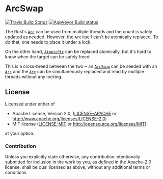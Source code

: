 # ArcSwap

[![Travis Build Status](https://api.travis-ci.org/vorner/arc-swap.png?branch=master)](https://travis-ci.org/vorner/arc-swap)
[![AppVeyor Build status](https://ci.appveyor.com/api/projects/status/d9p4equeuhymfny6/branch/master?svg=true)](https://ci.appveyor.com/project/vorner/arc-swap/branch/master)

The Rust's [`Arc`] can be used from multiple threads and the count is safely
updated as needed. However, the [`Arc`] itself can't be atomically replaced. To
do that, one needs to place it under a lock.

On the other hand, [`AtomicPtr`] can be replaced atomically, but it's hard to
know when the target can be safely freed.

This is a cross-breed between the two ‒ an [`ArcSwap`] can be seeded with an
[`Arc`] and the [`Arc`] can be simultaneously replaced and read by multiple
threads without any locking.

## License

Licensed under either of

 * Apache License, Version 2.0, ([LICENSE-APACHE](LICENSE-APACHE) or http://www.apache.org/licenses/LICENSE-2.0)
 * MIT license ([LICENSE-MIT](LICENSE-MIT) or http://opensource.org/licenses/MIT)

at your option.

### Contribution

Unless you explicitly state otherwise, any contribution intentionally
submitted for inclusion in the work by you, as defined in the Apache-2.0
license, shall be dual licensed as above, without any additional terms
or conditions.

[`Arc`]: https://doc.rust-lang.org/std/sync/struct.Arc.html
[`AtomicPtr`]: https://doc.rust-lang.org/std/sync/atomic/struct.AtomicPtr.html
[`ArcSwap`]: https://docs.rs/arc-swap/*/arc_swap/struct.ArcSwap.html
